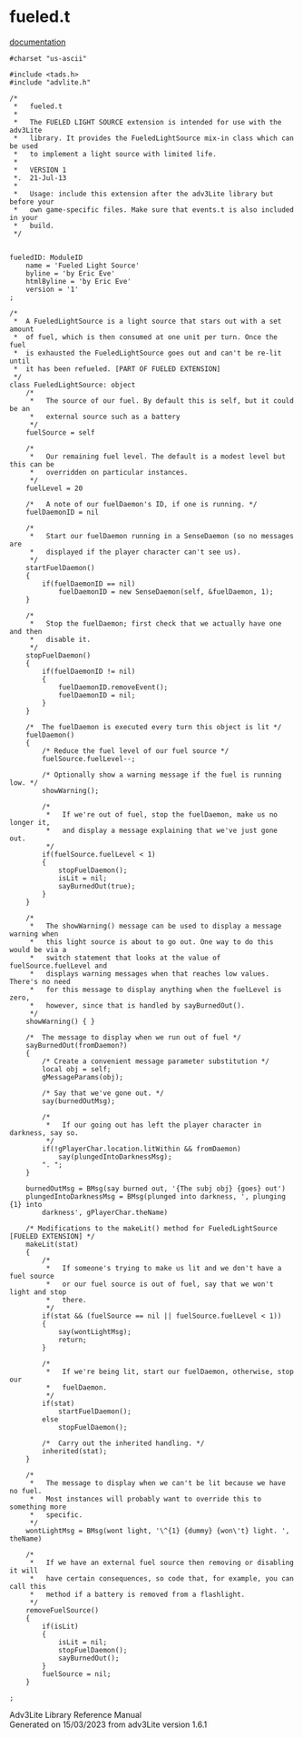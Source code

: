 # fueled.t

[documentation](../file/fueled.t.html)

    #charset "us-ascii"

    #include <tads.h>
    #include "advlite.h"

    /*
     *   fueled.t
     *
     *   The FUELED LIGHT SOURCE extension is intended for use with the adv3Lite
     *   library. It provides the FueledLightSource mix-in class which can be used
     *   to implement a light source with limited life.
     *
     *   VERSION 1
     *.  21-Jul-13
     *
     *   Usage: include this extension after the adv3Lite library but before your
     *   own game-specific files. Make sure that events.t is also included in your
     *   build.
     */


    fueledID: ModuleID
        name = 'Fueled Light Source'
        byline = 'by Eric Eve'
        htmlByline = 'by Eric Eve'
        version = '1'    
    ;

    /* 
     *  A FueledLightSource is a light source that stars out with a set amount
     *  of fuel, which is then consumed at one unit per turn. Once the fuel
     *  is exhausted the FueledLightSource goes out and can't be re-lit until
     *  it has been refueled. [PART OF FUELED EXTENSION] 
     */
    class FueledLightSource: object
        /* 
         *   The source of our fuel. By default this is self, but it could be an
         *   external source such as a battery
         */
        fuelSource = self
        
        /*   
         *   Our remaining fuel level. The default is a modest level but this can be
         *   overridden on particular instances.
         */
        fuelLevel = 20
        
        /*   A note of our fuelDaemon's ID, if one is running. */
        fuelDaemonID = nil
        
        /*  
         *   Start our fuelDaemon running in a SenseDaemon (so no messages are
         *   displayed if the player character can't see us).
         */
        startFuelDaemon()
        {
            if(fuelDaemonID == nil)
                fuelDaemonID = new SenseDaemon(self, &fuelDaemon, 1);
        }
        
        /*  
         *   Stop the fuelDaemon; first check that we actually have one and then
         *   disable it.
         */
        stopFuelDaemon()
        {
            if(fuelDaemonID != nil)
            {
                fuelDaemonID.removeEvent();
                fuelDaemonID = nil;
            }
        }
        
        /*  The fuelDaemon is executed every turn this object is lit */
        fuelDaemon()
        {
            /* Reduce the fuel level of our fuel source */
            fuelSource.fuelLevel--;
            
            /* Optionally show a warning message if the fuel is running low. */
            showWarning();
            
            /* 
             *   If we're out of fuel, stop the fuelDaemon, make us no longer it,
             *   and display a message explaining that we've just gone out.
             */
            if(fuelSource.fuelLevel < 1)
            {
                stopFuelDaemon();
                isLit = nil;
                sayBurnedOut(true);
            }
        }
        
        /* 
         *   The showWarning() message can be used to display a message warning when
         *   this light source is about to go out. One way to do this would be via a
         *   switch statement that looks at the value of fuelSource.fuelLevel and
         *   displays warning messages when that reaches low values. There's no need
         *   for this message to display anything when the fuelLevel is zero,
         *   however, since that is handled by sayBurnedOut().
         */
        showWarning() { }
        
        /*  The message to display when we run out of fuel */
        sayBurnedOut(fromDaemon?)
        {
            /* Create a convenient message parameter substitution */
            local obj = self;        
            gMessageParams(obj);
            
            /* Say that we've gone out. */
            say(burnedOutMsg);
            
            /* 
             *   If our going out has left the player character in darkness, say so.
             */
            if(!gPlayerChar.location.litWithin && fromDaemon)
                say(plungedIntoDarknessMsg);
            ". ";
        }
        
        burnedOutMsg = BMsg(say burned out, '{The subj obj} {goes} out')
        plungedIntoDarknessMsg = BMsg(plunged into darkness, ', plunging {1} into
            darkness', gPlayerChar.theName)
        
        /* Modifications to the makeLit() method for FueledLightSource [FUELED EXTENSION] */
        makeLit(stat)
        {
            /* 
             *   If someone's trying to make us lit and we don't have a fuel source
             *   or our fuel source is out of fuel, say that we won't light and stop
             *   there.
             */
            if(stat && (fuelSource == nil || fuelSource.fuelLevel < 1))
            {
                say(wontLightMsg);
                return;
            }
            
            /*  
             *   If we're being lit, start our fuelDaemon, otherwise, stop our
             *   fuelDaemon.
             */
            if(stat)
                startFuelDaemon();
            else
                stopFuelDaemon();
            
            /*  Carry out the inherited handling. */
            inherited(stat);        
        }
        
        /*  
         *   The message to display when we can't be lit because we have no fuel.
         *   Most instances will probably want to override this to something more
         *   specific.
         */
        wontLightMsg = BMsg(wont light, '\^{1} {dummy} {won\'t} light. ', theName)
        
        /* 
         *   If we have an external fuel source then removing or disabling it will
         *   have certain consequences, so code that, for example, you can call this
         *   method if a battery is removed from a flashlight.
         */
        removeFuelSource()
        {
            if(isLit)
            {
                isLit = nil;
                stopFuelDaemon();
                sayBurnedOut();           
            }
            fuelSource = nil;
        }
            
    ;

<div class="ftr">

Adv3Lite Library Reference Manual  
Generated on 15/03/2023 from adv3Lite version 1.6.1

</div>
